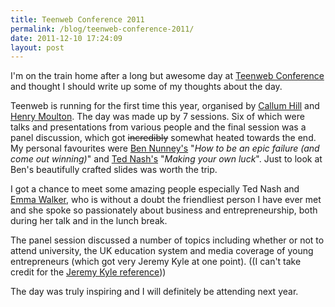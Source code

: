 ```yaml
---
title: Teenweb Conference 2011
permalink: /blog/teenweb-conference-2011/
date: 2011-12-10 17:24:09
layout: post
---
```


I'm on the train home after a long but awesome day at [Teenweb Conference](http://teenwebconf.com) and thought I should write up some of my thoughts about the day.

Teenweb is running for the first time this year, organised by [Callum Hill](http://twitter.com/beingcallum) and [Henry Moulton](http://twitter.com/henryforshort). The day was made up by 7 sessions. Six of which were talks and presentations from various people and the final session was a panel discussion, which got <s>incredibly</s> somewhat heated towards the end. My personal favourites were [Ben Nunney's](http://bennunney.com) "_How to be an epic failure (and come out winning)_" and [Ted Nash's](http://tednash.co.uk) "_Making your own luck_". Just to look at Ben's beautifully crafted slides was worth the trip.

I got a chance to meet some amazing people especially Ted Nash and [Emma Walker](http://twitter.com/emmawalker01), who is without a doubt the friendliest person I have ever met and she spoke so passionately about business and entrepreneurship, both during her talk and in the lunch break.

The panel session discussed a number of topics including whether or not to attend university, the UK education system and media coverage of young entrepreneurs (which got very Jeremy Kyle at one point). ((I can't take credit for the [Jeremy Kyle reference](http://twitter.com/RhysTowey/status/145520657197826049)))

The day was truly inspiring and I will definitely be attending next year.

